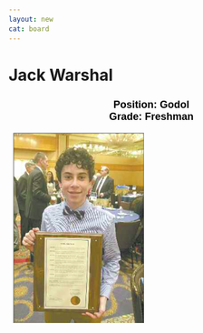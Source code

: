 ```yaml
---
layout: new
cat: board
---
```


<style>

h2 {
font-size: 18px;
color: Black;
font-family: Arial;
text-align: center;
}

div.maintext {
    -webkit-column-count: 2;
    -moz-column-count: 2;
    column-count: 2;
}

img {
    -webkit-column-span: 1; 
    column-span: 1;
    }
    
p {
    -webkit-column-span: 1; 
    column-span: 1;
</style>


# Jack Warshal
<h2> Position: Godol <br>
Grade: Freshman </h2>

<div class="maintext">
<img style="margin:auto; display:block;" src="JackDay.png">
</div

